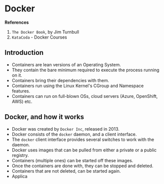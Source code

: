 # Docker

**References**

1. `The Docker Book`, by Jim Turnbull
2. `KataCoda` - Docker Courses


## Introduction

* Containers are lean versions of an Operating System.
* They contain the bare minimum required to execute the process running on it.
* Containers bring their dependencies with them.
* Containers run using the Linux Kernel's CGroup and Namespace features.
* Containers can run on full-blown OSs, cloud servers (Azure, OpenShift, AWS)  etc.

## Docker, and how it works

* Docker was created by `Docker Inc`, released in 2013.
* Docker consists of the `docker` daemon, and a client interface.
* The `docker` client interface provides several switches to work with the daemon.
* Docker uses images that can be pulled from either a private or a public registry.
* Containers (multiple ones) can be started off these images.
* Once the containers are done with, they can be stopped and deleted.
* Containers that are not deleted, can be started again.
* Applica

## 